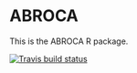 # ABROCA

This is the ABROCA R package.

[![Travis build status](https://travis-ci.org/jpgard/abroca.svg?branch=master)](https://travis-ci.org/jpgard/abroca)
